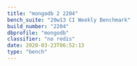 ```yaml
---
title: "mongodb 2 2204"
bench_suite: "20w13 CI Weekly Benchmark"
build_number: "2204"
dbprofile: "mongodb"
classifier: "no redis"
date: 2020-03-23T06:52:13
type: "bench"
---
```

